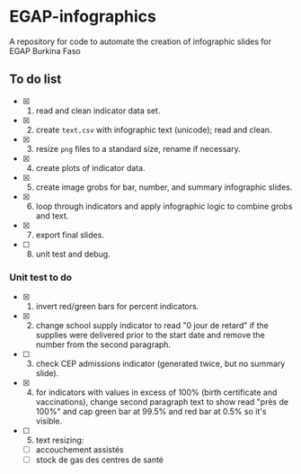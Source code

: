 # EGAP-infographics
A repository for code to automate the creation of infographic slides for EGAP Burkina Faso

## To do list

 - [x] 1. read and clean indicator data set.
 - [x] 2. create `text.csv` with infographic text (unicode); read and clean.
 - [x] 3. resize `png` files to a standard size, rename if necessary.
 - [x] 4. create plots of indicator data.
 - [x] 5. create image grobs for bar, number, and summary infographic slides.
 - [x] 6. loop through indicators and apply infographic logic to combine grobs and text.
 - [x] 7. export final slides.
 - [ ] 8. unit test and debug.

### Unit test to do

 - [x] 1. invert red/green bars for percent indicators.
 - [x] 2. change school supply indicator to read "0 jour de retard" if the supplies were delivered prior to the start date and remove the number from the second paragraph.
 - [ ] 3. check CEP admissions indicator (generated twice, but no summary slide).
 - [x] 4. for indicators with values in excess of 100% (birth certificate and vaccinations), change second paragraph text to show read "près de 100%" and cap green bar at 99.5% and red bar at 0.5% so it's visible.
 - [ ] 5. text resizing:
     - [ ] accouchement assistés
     - [ ] stock de gas des centres de santé
